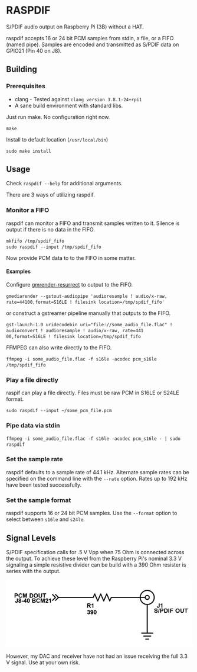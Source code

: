 # RASPDIF
S/PDIF audio output on Raspberry Pi (3B) without a HAT.

raspdif accepts 16 or 24 bit PCM samples from stdin, a file, or a FIFO (named pipe). Samples are encoded and transmitted as S/PDIF data on GPIO21 (Pin 40 on J8).

## Building
### Prerequisites
* clang - Tested against `clang version 3.8.1-24+rpi1`
* A sane build environment with standard libs.

Just run make. No configuration right now.
```
make
```
Install to default location (`/usr/local/bin`)
```
sudo make install
```

## Usage
Check `raspdif --help` for additional arguments.

There are 3 ways of utilizing raspdif.
### Monitor a FIFO
raspdif can monitor a FIFO and transmit samples written to it. Silence is output if there is no data in the FIFO.

```
mkfifo /tmp/spdif_fifo
sudo raspdif --input /tmp/spdif_fifo
```

Now provide PCM data to to the FIFO in some matter.

#### Examples
Configure [gmrender-resurrect](https://github.com/hzeller/gmrender-resurrect) to output to the FIFO.
```
gmediarender --gstout-audiopipe 'audioresample ! audio/x-raw, rate=44100,format=S16LE ! filesink location=/tmp/spdif_fifo'
```

or construct a gstreamer pipeline manually that outputs to the FIFO.
```
gst-launch-1.0 uridecodebin uri="file://some_audio_file.flac" ! audioconvert ! audioresample ! audio/x-raw, rate=441
00,format=S16LE ! filesink location=/tmp/spdif_fifo
```

FFMPEG can also write directly to the FIFO.
```
ffmpeg -i some_audio_file.flac -f s16le -acodec pcm_s16le /tmp/spdif_fifo
```

### Play a file directly
raspif can play a file directly. Files must be raw PCM in S16LE or S24LE format.
```
sudo raspdif --input ~/some_pcm_file.pcm
```

### Pipe data via stdin
```
ffmpeg -i some_audio_file.flac -f s16le -acodec pcm_s16le - | sudo raspdif
```

### Set the sample rate
raspdif defaults to a sample rate of 44.1 kHz. Alternate sample rates can be specified on the command line with the `--rate` option. Rates up to 192 kHz have been tested successfully.

### Set the sample format
raspdif supports 16 or 24 bit PCM samples. Use the `--format` option to select between `s16le` and `s24le`.

## Signal Levels
S/PDIF specification calls for .5 V Vpp when 75 Ohm is connected across the output. To achieve these level from the Raspberry Pi's nominal 3.3 V signaling a simple resistive divider can be build with a 390 Ohm resister is series with the output.

![Resistive Divider](raspdif_divider.png)

However, my DAC and receiver have not had an issue receiving the full 3.3 V signal. Use at your own risk.